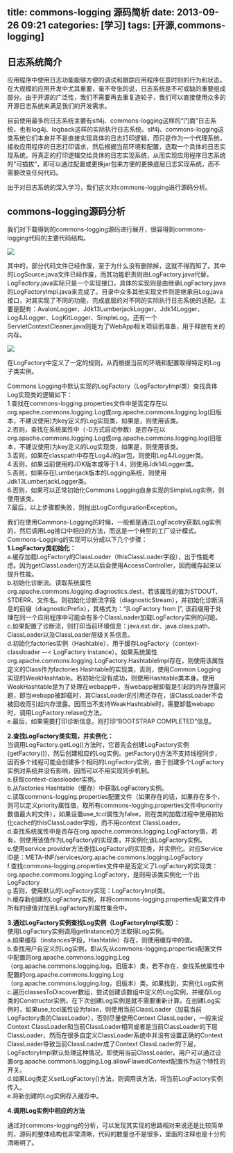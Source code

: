 title: commons-logging 源码简析
date: 2013-09-26 09:21
categories: [学习]
tags: [开源,commons-logging]
---

## 日志系统简介
应用程序中使用日志功能能够方便的调试和跟踪应用程序任意时刻的行为和状态。在大规模的应用开发中尤其重要，毫不夸张的说，日志系统是不可或缺的重要组成部分。由于开源的广泛性，我们不需要再去重复造轮子，我们可以直接使用众多的开源日志系统来满足我们的开发需求。

目前使用最多的日志系统主要有slf4j、commons-logging这样的“门面”日志系统，也有log4j、logback这样的实际执行日志系统。slf4j、commons-logging这类系统它们本身并不是直接实现具体的日志打印逻辑，而只是作为一个代理系统，接收应用程序的日志打印请求，然后根据当前环境和配置，选取一个具体的日志实现系统，将真正的打印逻辑交给具体的日志实现系统，从而实现应用程序日志系统的“可插拔”，即可以通过配置或更换jar包来方便的更换底层日志实现系统，而不需要改变任何代码。

出于对日志系统的深入学习，我们这次对commons-logging进行源码分析。

## commons-logging源码分析
我们对下载得到的commons-logging源码进行展开，很容得到commons-logging代码的主要代码结构。

<!--more-->

![](http://ww1.sinaimg.cn/large/7458d655gw1f70ojqakaqj20870alta8.jpg)

其中的，部分代码文件已经作废，至于为什么没有删除掉，这就不得而知了。其中的LogSource.java文件已经作废，而其功能职责则由LogFactory.java代替。LogFactory.java实际只是一个实现接口，具体的实现则是由继承LogFactory.java的LogFactoryImpl.java来完成了。目录中众多其他实现文件则是继承自Log.java接口，对其实现了不同的功能，完成底层的对不同的实际执行日志系统的适配。主要是配有：AvalonLogger、Jdk13LumberjackLogger、Jdk14Logger、Log4JLogger、LogKitLogger、SimpleLog。还有一个ServletContextCleaner.java则是为了WebApp相关项目而准备，用于释放有关的内存。

![](http://ww1.sinaimg.cn/large/7458d655gw1f70ojqi8bzj20gl07l74v.jpg)

在LogFactory中定义了一定的规则，从而根据当前的环境和配置取得特定的Log子类实例。

Commons Logging中默认实现的LogFactory（LogFactoryImpl类）查找具体Log实现类的逻辑如下：  
1.查找在commons-logging.properties文件中是否定存在以org.apache.commons.logging.Log或org.apache.commons.logging.log(旧版本，不建议使用)为key定义的Log实现类，如果是，则使用该类。  
2.否则，查找在系统属性中（-D方式启动参数）是否存在以org.apache.commons.logging.Log或org.apache.commons.logging.log(旧版本，不建议使用)为key定义的Log实现类，如果是，则使用该类。  
3.否则，如果在classpath中存在Log4J的jar包，则使用Log4JLogger类。  
4.否则，如果当前使用的JDK版本或等于1.4，则使用Jdk14Logger类。  
5.否则，如果存在Lumberjack版本的Logging系统，则使用Jdk13LumberjackLogger类。  
6.否则，如果可以正常初始化Commons Logging自身实现的SimpleLog实例，则使用该类。  
7.最后，以上步骤都失败，则抛出LogConfigurationException。  

我们在使用Commons-Logging的时候，一般都是通过LogFacotry获取Log实例的，然后调用Log接口中相应的方法，而这是一个典型的工厂设计模式。Commons-Logging的实现可以分成以下几个步骤：  
**1.LogFactory类初始化：**  
a.缓存加载LogFactory的ClassLoader（thisClassLoader字段），出于性能考虑。因为getClassLoader()方法以后会使用AccessController，因而缓存起来以提升性能。  
b.初始化诊断流。读取系统属性org.apache.commons.logging.diagnostics.dest，若该属性的值为STDOUT、STDERR、文件名。则初始化诊断流字段（diagnosticStream），并初始化诊断消息的前缀（diagnosticPrefix），其格式为：“[LogFactory from ]”, 该前缀用于处理在同一个应用程序中可能会有多个ClassLoader加载LogFactory实例的问题。  
c.如果配置了诊断流，则打印当前环境信息：java.ext.dir、java.class.path、ClassLoader以及ClassLoader层级关系信息。  
d.初始化factories实例（Hashtable），用于缓存LogFactory（context-classloader –-< LogFactory instance）。如果系统属性org.apache.commons.logging.LogFactory.HashtableImpl存在，则使用该属性定义的Class作为factories Hashtable的实现类，否则，使用Common Logging实现的WeakHashtable。若初始化没有成功，则使用Hashtable类本身。使用WeakHashtable是为了处理在webapp中，当webapp被卸载是引起的内存泄露问题，即当webapp被卸载时，其ClassLoader的引用还存在，该ClassLoader不会被回收而引起内存泄露。因而当不支持WeakHashtable时，需要卸载webapp时，调用LogFactory.relase()方法。  
e.最后，如果需要打印诊断信息，则打印“BOOTSTRAP COMPLETED”信息。  

**2.查找LogFactory类实现，并实例化：**  
当调用LogFactory.getLog()方法时，它首先会创建LogFactory实例(getFactory())，然后创建相应的Log实例。getFactory()方法不支持线程同步，因而多个线程可能会创建多个相同的LogFactory实例，由于创建多个LogFactory实例对系统并没有影响，因而可以不用实现同步机制。  
a.获取context-classloader实例。  
b.从factories Hashtable（缓存）中获取LogFactory实例。  
c.读取commons-logging.properties配置文件（如果存在的话，如果存在多个，则可以定义priority属性值，取所有commons-logging.properties文件中priority数值最大的文件），如果设置use_tccl属性为false，则在类的加载过程中使用初始化cache的thisClassLoader字段，而不用context ClassLoader。  
d.查找系统属性中是否存在org.apache.commons.logging.LogFactory值，若有，则使用该值作为LogFactory的实现类，并实例化该LogFactory实例。  
e.使用service provider方法查找LogFactory的实现类，并实例化。对应Service ID是：META-INF/services/org.apache.commons.logging.LogFactory  
f.查找commons-logging.properties文件中是否定义了LogFactory的实现类：org.apache.commons.logging.LogFactory，是则用该类实例化一个出LogFactory  
g.否则，使用默认的LogFactory实现：LogFactoryImpl类。  
h.缓存新创建的LogFactory实例，并将commons-logging.properties配置文件中所有的键值对加到LogFactory的属性集合中。  

**3.通过LogFactory实例查找Log实例（LogFactoryImpl实现）：**  
使用LogFactory实例调用getInstance()方法取得Log实例。  
a.如果缓存（instances字段，Hashtable）存在，则使用缓存中的值。  
b.查找用户自定义的Log实例，即从先从commons-logging.properties配置文件中配置的org.apache.commons.logging.Log（org.apache.commons.logging.log，旧版本）类，若不存在，查找系统属性中配置的org.apache.commons.logging.Log（org.apache.commons.logging.log，旧版本）类。如果找到，实例化Log实例  
c.遍历classesToDiscover数组，尝试创建该数组中定义的Log实例，并缓存Log类的Constructor实例，在下次创建Log实例是就不需要重新计算。在创建Log实例时，如果use_tccl属性设为false，则使用当前ClassLoader（加载当前LogFactory类的ClassLoader），否则尽量使用Context ClassLoader，一般来说Context ClassLoader和当前ClassLoader相同或者是当前ClassLoader的下层ClassLoader，然而在很多自定义ClassLoader系统中并没有设置正确的Context ClassLoader导致当前ClassLoader成了Context ClassLoader的下层，LogFactoryImpl默认处理这种情况，即使用当前ClassLoader。用户可以通过设置org.apache.commons.logging.Log.allowFlawedContext配置作为这个特性的开关。  
d.如果Log类定义setLogFactory()方法，则调用该方法，将当前LogFactory实例传入。  
e.将新创建的Log实例存入缓存中。  

**4.调用Log实例中相应的方法**  

通过对commons-logging的分析，可以发现其实现的思路相对来说还是比较简单的，源码的整体结构也非常清晰，代码的数量也不是很多，里面的注释也是十分的清晰明了。